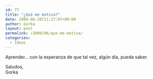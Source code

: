 ```yaml
---
id: 77
title: "¿Qué me motiva?"
date: 2008-06-28T11:27:07+00:00
author: Gorka
layout: post
permalink: /2008/06/que-me-motiva/
categories:
  - Ideas
---
```

Aprender... con la esperanza de que tal vez, algún día, pueda saber.

Saludos,<br />
Gorka
